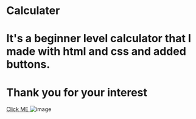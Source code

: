 # Calculater
# It's a beginner level calculator that I made with html and css and added buttons.
# Thank you for your interest
[Click ME ](https://mehmettas1.github.io/calculater/)
![image](https://user-images.githubusercontent.com/101858286/184651490-92c863c0-2247-4156-81c8-6e643e0bd3b7.png)

